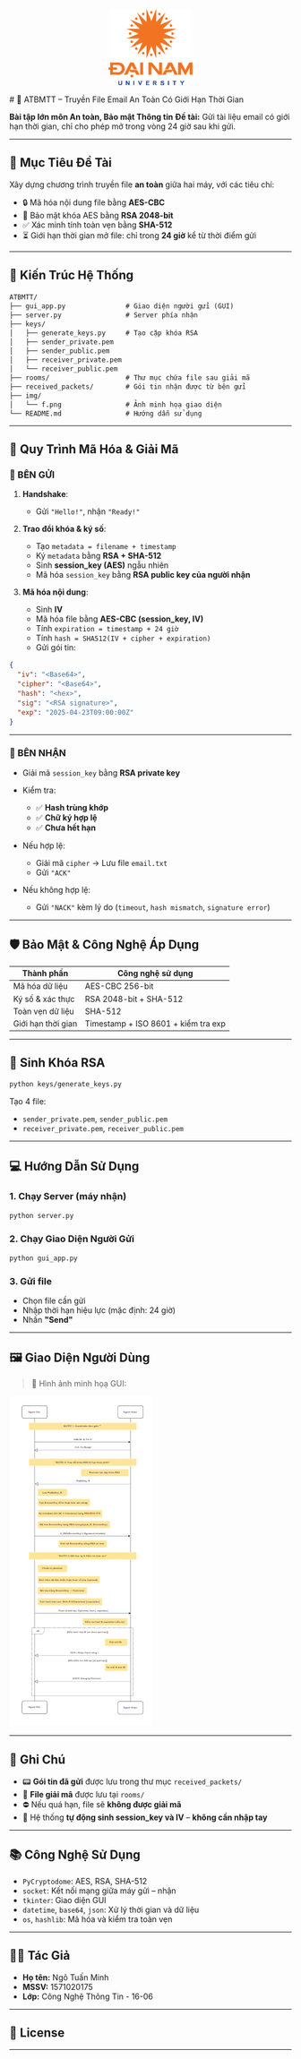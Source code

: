 <p align="center">
  <img src="img/logoDaiNam.png" width="150"/>
</p>
# 📁 ATBMTT – Truyền File Email An Toàn Có Giới Hạn Thời Gian

**Bài tập lớn môn An toàn, Bảo mật Thông tin**
**Đề tài:** Gửi tài liệu email có giới hạn thời gian, chỉ cho phép mở trong vòng 24 giờ sau khi gửi.

---

## 🚀 Mục Tiêu Đề Tài

Xây dựng chương trình truyền file **an toàn** giữa hai máy, với các tiêu chí:

* 🔒 Mã hóa nội dung file bằng **AES-CBC**
* 🔐 Bảo mật khóa AES bằng **RSA 2048-bit**
* ✅ Xác minh tính toàn vẹn bằng **SHA-512**
* ⏳ Giới hạn thời gian mở file: chỉ trong **24 giờ** kể từ thời điểm gửi

---

## 🤩 Kiến Trúc Hệ Thống

```
ATBMTT/
├── gui_app.py               # Giao diện người gửi (GUI)
├── server.py                # Server phía nhận
├── keys/
│   ├── generate_keys.py     # Tạo cặp khóa RSA
│   ├── sender_private.pem
│   ├── sender_public.pem
│   ├── receiver_private.pem
│   └── receiver_public.pem
├── rooms/                   # Thư mục chứa file sau giải mã
├── received_packets/        # Gói tin nhận được từ bên gửi
├── img/
│   └── f.png                # Ảnh minh họạ giao diện
└── README.md                # Hướng dẫn sử dụng
```

---

## 🔐 Quy Trình Mã Hóa & Giải Mã

### 📨 BÊN GỬI

1. **Handshake**:

   * Gửi `"Hello!"`, nhận `"Ready!"`

2. **Trao đổi khóa & ký số**:

   * Tạo `metadata = filename + timestamp`
   * Ký `metadata` bằng **RSA + SHA-512**
   * Sinh **session\_key (AES)** ngẫu nhiên
   * Mã hóa `session_key` bằng **RSA public key của người nhận**

3. **Mã hóa nội dung**:

   * Sinh **IV**
   * Mã hóa file bằng **AES-CBC (session\_key, IV)**
   * Tính `expiration = timestamp + 24 giờ`
   * Tính `hash = SHA512(IV + cipher + expiration)`
   * Gửi gói tin:

```json
{
  "iv": "<Base64>",
  "cipher": "<Base64>",
  "hash": "<hex>",
  "sig": "<RSA signature>",
  "exp": "2025-04-23T09:00:00Z"
}
```

---

### 📅 BÊN NHẬN

* Giải mã `session_key` bằng **RSA private key**
* Kiểm tra:

  * ✅ **Hash trùng khớp**
  * ✅ **Chữ ký hợp lệ**
  * ✅ **Chưa hết hạn**
* Nếu hợp lệ:

  * Giải mã `cipher` → Lưu file `email.txt`
  * Gửi `"ACK"`
* Nếu không hợp lệ:

  * Gửi `"NACK"` kèm lý do (`timeout`, `hash mismatch`, `signature error`)

---

## 🛡️ Bảo Mật & Công Nghệ Áp Dụng

| Thành phần         | Công nghệ sử dụng                   |
| ------------------ | ----------------------------------- |
| Mã hóa dữ liệu     | AES-CBC 256-bit                     |
| Ký số & xác thực   | RSA 2048-bit + SHA-512              |
| Toàn vẹn dữ liệu   | SHA-512                             |
| Giới hạn thời gian | Timestamp + ISO 8601 + kiểm tra exp |

---

## 🥪 Sinh Khóa RSA

```bash
python keys/generate_keys.py
```

Tạo 4 file:

* `sender_private.pem`, `sender_public.pem`
* `receiver_private.pem`, `receiver_public.pem`

---

## 💻 Hướng Dẫn Sử Dụng

### 1. Chạy Server (máy nhận)

```bash
python server.py
```

### 2. Chạy Giao Diện Người Gửi

```bash
python gui_app.py
```

### 3. Gửi file

* Chọn file cần gửi
* Nhập thời hạn hiệu lực (mặc định: 24 giờ)
* Nhấn **"Send"**

---

## 🖼️ Giao Diện Người Dùng

> 📌 Hình ảnh minh họạ GUI:

![Giao diện GUI](img/f.png)

---

## 📝 Ghi Chú

* 📟 **Gói tin đã gửi** được lưu trong thư mục `received_packets/`
* 📅 **File giải mã** được lưu tại `rooms/`
* ⛔ Nếu quá hạn, file sẽ **không được giải mã**
* 🔐 Hệ thống **tự động sinh session\_key và IV** – **không cần nhập tay**

---

## 📚 Công Nghệ Sử Dụng

* `PyCryptodome`: AES, RSA, SHA-512
* `socket`: Kết nối mạng giữa máy gửi – nhận
* `tkinter`: Giao diện GUI
* `datetime`, `base64`, `json`: Xử lý thời gian và dữ liệu
* `os`, `hashlib`: Mã hóa và kiểm tra toàn vẹn

---

## 🧑‍💻 Tác Giả

* **Họ tên:** Ngô Tuấn Minh
* **MSSV:** 1571020175
* **Lớp:** Công Nghệ Thông Tin - 16-06

---

## 📌 License



---
